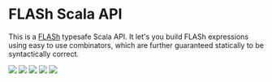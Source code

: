 # FLASh Scala API

This is a [FLASh](https://ccb.jhu.edu/software/FLASH/) typesafe Scala API. It let's you build FLASh expressions using easy to use combinators, which are further guaranteed statically to be syntactically correct.

[![](https://travis-ci.org/ohnosequences/flash-api.svg?branch=master)](https://travis-ci.org/ohnosequences/flash-api)
[![](https://img.shields.io/codacy/cb5233a94e2c41b8804aad3eea4fa4ef.svg)](https://www.codacy.com/app/ohnosequences/flash-api)
[![](http://github-release-version.herokuapp.com/github/ohnosequences/flash-api/release.svg)](https://github.com/ohnosequences/flash-api/releases/latest)
[![](https://img.shields.io/badge/license-AGPLv3-blue.svg)](https://tldrlegal.com/license/gnu-affero-general-public-license-v3-%28agpl-3.0%29)
[![](https://img.shields.io/badge/contact-gitter_chat-dd1054.svg)](https://gitter.im/ohnosequences/flash-api)
